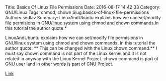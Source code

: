 Title: Basics Of Linux File Permissions
Date: 2016-08-17 14:42:33
Category: GNU/Linux
Tags: chmod, chown
Slug:basics-of-linux-file-permissions
Authors:sedlav
Summary: LinuxAndUbuntu explains how we can set/modify file permisions in GNU/linux system using chmod and chown commands.In this tutorial the author quote:*

LinuxAndUbuntu explains how we can set/modify file permisions in GNU/linux system using chmod and chown commands.
In this tutorial the author quote:
** This can be changed with the Linux chown command.**
I must say chown command is not part of the Linux kernel and it is not related in anyway with the Linux Kernel Project. chown command is part of GNU user land in other words is part of GNU Project.

[Link](http://www.linuxandubuntu.com/home/basics-of-linux-file-permissions)

